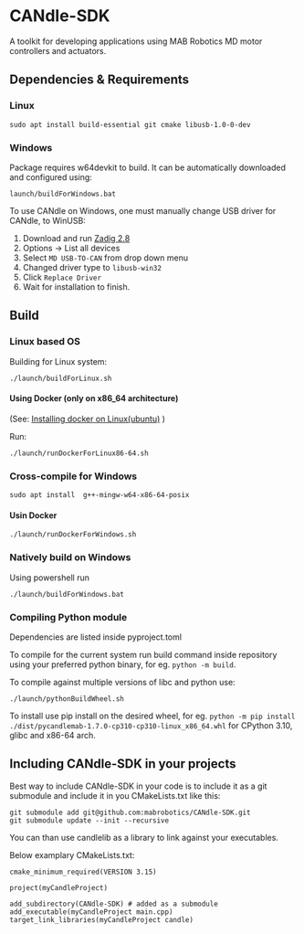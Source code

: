 # CANdle-SDK

A toolkit for developing applications using MAB Robotics MD motor controllers and actuators.

## Dependencies & Requirements

### Linux

```
sudo apt install build-essential git cmake libusb-1.0-0-dev
```

### Windows

Package requires w64devkit to build. It can be automatically downloaded and configured using:

```
launch/buildForWindows.bat
```

To use CANdle on Windows, one must manually change USB driver for CANdle, to WinUSB:

1. Download and run [Zadig 2.8](https://github.com/pbatard/libwdi/releases/download/v1.5.0/zadig-2.8.exe)
2. Options -> List all devices
3. Select `MD USB-TO-CAN` from drop down menu
4. Changed driver type to `libusb-win32`
5. Click `Replace Driver`
6. Wait for installation to finish.

## Build

### Linux based OS

Building for Linux system:

```
./launch/buildForLinux.sh
```

#### Using Docker (only on x86_64 architecture)

(See: [Installing docker on Linux(ubuntu)](https://docs.docker.com/engine/install/ubuntu/) )

Run:

```
./launch/runDockerForLinux86-64.sh
```

### Cross-compile for Windows

```
sudo apt install  g++-mingw-w64-x86-64-posix
```

#### Usin Docker

```
./launch/runDockerForWindows.sh
```

### Natively build on Windows

Using powershell run

```
./launch/buildForWindows.bat
```

### Compiling Python module

Dependencies are listed inside pyproject.toml

To compile for the current system run build command inside repository using your preferred python binary, for eg. `python -m build`.

To compile against multiple versions of libc and python use:

```
./launch/pythonBuildWheel.sh
```

To install use pip install on the desired wheel, for eg. `python -m pip install ./dist/pycandlemab-1.7.0-cp310-cp310-linux_x86_64.whl` for CPython 3.10, glibc and x86-64 arch.

## Including CANdle-SDK in your projects

Best way to include CANdle-SDK in your code is to include it as a git submodule and include it in you CMakeLists.txt like this:

```
git submodule add git@github.com:mabrobotics/CANdle-SDK.git
git submodule update --init --recursive
```

You can than use candlelib as a library to link against your executables.

Below examplary CMakeLists.txt:

```
cmake_minimum_required(VERSION 3.15)

project(myCandleProject)

add_subdirectory(CANdle-SDK) # added as a submodule
add_executable(myCandleProject main.cpp)
target_link_libraries(myCandleProject candle)
```

